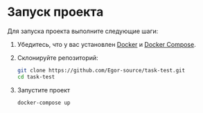# Запуск проекта

Для запуска проекта выполните следующие шаги:

1. Убедитесь, что у вас установлен [Docker](https://www.docker.com/get-started) и [Docker Compose](https://docs.docker.com/compose/install/).

2. Склонируйте репозиторий:

   ```bash
   git clone https://github.com/Egor-source/task-test.git
   cd task-test
   
3. Запустите проект

   ```bash
   docker-compose up